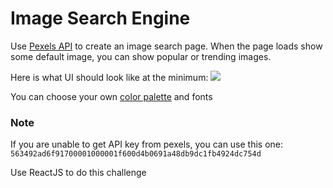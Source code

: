 # Image Search Engine

Use [Pexels API](https://www.pexels.com/api/new/) to create an image search page. 
When the page loads show some default image, you can show popular or trending images.

Here is what UI should look like at the minimum:
![](https://i.imgur.com/HDeCjEx.png)

You can choose your own [color palette](https://coolors.co/) and fonts

### Note
If you are unable to get API key from pexels, you can use this one: `563492ad6f91700001000001f600d4b0691a48db9dc1fb4924dc754d`

Use ReactJS to do this challenge